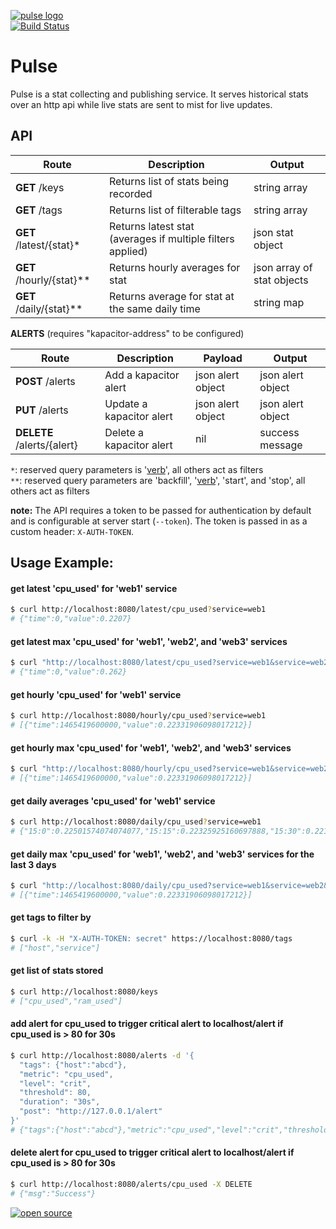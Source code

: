 [![pulse logo](http://nano-assets.gopagoda.io/readme-headers/pulse.png)](http://nanobox.io/open-source#pulse)  
[![Build Status](https://travis-ci.org/nanopack/pulse.svg)](https://travis-ci.org/nanopack/pulse)

# Pulse

Pulse is a stat collecting and publishing service. It serves historical stats over an http api while live stats are sent to mist for live updates.

## API

| Route | Description | Output |
| --- | --- | --- |
| **GET** /keys | Returns list of stats being recorded | string array |
| **GET** /tags | Returns list of filterable tags | string array |
| **GET** /latest/{stat}* | Returns latest stat (averages if multiple filters applied) | json stat object |
| **GET** /hourly/{stat}** | Returns hourly averages for stat | json array of stat objects |
| **GET** /daily/{stat}** | Returns average for stat at the same daily time | string map |

**ALERTS** (requires "kapacitor-address" to be configured)  

| Route | Description | Payload | Output |
| --- | --- | --- | --- |
| **POST** /alerts | Add a kapacitor alert | json alert object | json alert object |
| **PUT** /alerts | Update a kapacitor alert | json alert object | json alert object |
| **DELETE** /alerts/{alert} | Delete a kapacitor alert | nil | success message |

`*`: reserved query parameters is '[verb](https://docs.influxdata.com/influxdb/v0.13/query_language/functions)', all others act as filters  
`**`: reserved query parameters are 'backfill', '[verb](https://docs.influxdata.com/influxdb/v0.13/query_language/functions)', 'start', and 'stop', all others act as filters  

**note:** The API requires a token to be passed for authentication by default and is configurable at server start (`--token`). The token is passed in as a custom header: `X-AUTH-TOKEN`.  


## Usage Example:

#### get latest 'cpu_used' for 'web1' service
```sh
$ curl http://localhost:8080/latest/cpu_used?service=web1
# {"time":0,"value":0.2207}
```

#### get latest max 'cpu_used' for 'web1', 'web2', and 'web3' services
```sh
$ curl "http://localhost:8080/latest/cpu_used?service=web1&service=web2&service=web3&verb=max"
# {"time":0,"value":0.262}
```

#### get hourly 'cpu_used' for 'web1' service
```sh
$ curl http://localhost:8080/hourly/cpu_used?service=web1
# [{"time":1465419600000,"value":0.22331906098017212}]
```

#### get hourly max 'cpu_used' for 'web1', 'web2', and 'web3' services
```sh
$ curl "http://localhost:8080/hourly/cpu_used?service=web1&service=web2&service=web3&verb=max"
# [{"time":1465419600000,"value":0.22331906098017212}]
```

#### get daily averages 'cpu_used' for 'web1' service
```sh
$ curl http://localhost:8080/daily/cpu_used?service=web1
# {"15:0":0.22501574074074077,"15:15":0.22325925160697888,"15:30":0.22123160173160175}
```

#### get daily max 'cpu_used' for 'web1', 'web2', and 'web3' services for the last 3 days
```sh
$ curl "http://localhost:8080/daily/cpu_used?service=web1&service=web2&service=web3&verb=max&start=3d"
# [{"time":1465419600000,"value":0.22331906098017212}]
```

#### get tags to filter by
```sh
$ curl -k -H "X-AUTH-TOKEN: secret" https://localhost:8080/tags
# ["host","service"]
```

#### get list of stats stored
```sh
$ curl http://localhost:8080/keys
# ["cpu_used","ram_used"]
```

#### add alert for cpu_used to trigger critical alert to localhost/alert if cpu_used is > 80 for 30s
```sh
$ curl http://localhost:8080/alerts -d '{
  "tags": {"host":"abcd"},
  "metric": "cpu_used",
  "level": "crit",
  "threshold": 80,
  "duration": "30s",
  "post": "http://127.0.0.1/alert"
}'
# {"tags":{"host":"abcd"},"metric":"cpu_used","level":"crit","threshold":80,"duration":"30s","post":"http://127.0.0.1/alert"}
```

#### delete alert for cpu_used to trigger critical alert to localhost/alert if cpu_used is > 80 for 30s
```sh
$ curl http://localhost:8080/alerts/cpu_used -X DELETE
# {"msg":"Success"}
```

[![open source](http://nano-assets.gopagoda.io/open-src/nanobox-open-src.png)](http://nanobox.io/open-source)
